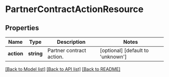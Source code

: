 # PartnerContractActionResource

## Properties
Name | Type | Description | Notes
------------ | ------------- | ------------- | -------------
**action** | **string** | Partner contract action. | [optional] [default to 'unknown']

[[Back to Model list]](../README.md#documentation-for-models) [[Back to API list]](../README.md#documentation-for-api-endpoints) [[Back to README]](../README.md)


